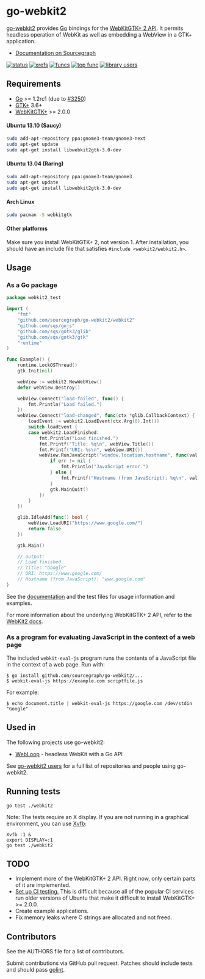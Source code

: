# go-webkit2

[go-webkit2](https://sourcegraph.com/github.com/sourcegraph/go-webkit2/readme)
provides [Go](http://golang.org) bindings for the [WebKitGTK+ 2
API](http://webkitgtk.org/reference/webkit2gtk/stable/index.html). It permits
headless operation of WebKit as well as embedding a WebView in a GTK+
application.

* [Documentation on Sourcegraph](https://sourcegraph.com/github.com/sourcegraph/go-webkit2/tree)

[![status](https://sourcegraph.com/api/repos/github.com/sourcegraph/go-webkit2/badges/status.png)](https://sourcegraph.com/github.com/sourcegraph/go-webkit2)
[![xrefs](https://sourcegraph.com/api/repos/github.com/sourcegraph/go-webkit2/badges/xrefs.png)](https://sourcegraph.com/github.com/sourcegraph/go-webkit2)
[![funcs](https://sourcegraph.com/api/repos/github.com/sourcegraph/go-webkit2/badges/funcs.png)](https://sourcegraph.com/github.com/sourcegraph/go-webkit2)
[![top func](https://sourcegraph.com/api/repos/github.com/sourcegraph/go-webkit2/badges/top-func.png)](https://sourcegraph.com/github.com/sourcegraph/go-webkit2)
[![library users](https://sourcegraph.com/api/repos/github.com/sourcegraph/go-webkit2/badges/library-users.png)](https://sourcegraph.com/github.com/sourcegraph/go-webkit2)


## Requirements

* [Go](http://golang.org) >= 1.2rc1 (due to [#3250](https://code.google.com/p/go/issues/detail?id=3250))
* [GTK+](http://www.gtk.org) 3.6+
* [WebKitGTK+](http://webkitgtk.org/) >= 2.0.0

#### Ubuntu 13.10 (Saucy)
```bash
sudo add-apt-repository ppa:gnome3-team/gnome3-next
sudo apt-get update
sudo apt-get install libwebkit2gtk-3.0-dev
```
#### Ubuntu 13.04 (Raring)
```bash
sudo add-apt-repository ppa:gnome3-team/gnome3
sudo apt-get update
sudo apt-get install libwebkit2gtk-3.0-dev
```
#### Arch Linux
```bash
sudo pacman -S webkitgtk
```

#### Other platforms

Make sure you install WebKitGTK+ 2, not version 1. After installation, you
should have an include file that satisfies `#include <webkit2/webkit2.h>`.


## Usage

### As a Go package

```go
package webkit2_test

import (
	"fmt"
	"github.com/sourcegraph/go-webkit2/webkit2"
	"github.com/sqs/gojs"
	"github.com/sqs/gotk3/glib"
	"github.com/sqs/gotk3/gtk"
	"runtime"
)

func Example() {
	runtime.LockOSThread()
	gtk.Init(nil)

	webView := webkit2.NewWebView()
	defer webView.Destroy()

	webView.Connect("load-failed", func() {
		fmt.Println("Load failed.")
	})
	webView.Connect("load-changed", func(ctx *glib.CallbackContext) {
		loadEvent := webkit2.LoadEvent(ctx.Arg(0).Int())
		switch loadEvent {
		case webkit2.LoadFinished:
			fmt.Println("Load finished.")
			fmt.Printf("Title: %q\n", webView.Title())
			fmt.Printf("URI: %s\n", webView.URI())
			webView.RunJavaScript("window.location.hostname", func(val *gojs.Value, err error) {
				if err != nil {
					fmt.Println("JavaScript error.")
				} else {
					fmt.Printf("Hostname (from JavaScript): %q\n", val)
				}
				gtk.MainQuit()
			})
		}
	})

	glib.IdleAdd(func() bool {
		webView.LoadURI("https://www.google.com/")
		return false
	})

	gtk.Main()

	// output:
	// Load finished.
	// Title: "Google"
	// URI: https://www.google.com/
	// Hostname (from JavaScript): "www.google.com"
}
```

See the
[documentation](https://sourcegraph.com/github.com/sourcegraph/go-webkit2) and
the test files for usage information and examples.

For more information about the underlying WebKitGTK+ 2 API, refer to the
[WebKit2 docs](http://webkitgtk.org/reference/webkit2gtk/stable/index.html).


### As a program for evaluating JavaScript in the context of a web page

The included `webkit-eval-js` program runs the contents of a JavaScript file in the context of
a web page. Run with:

```
$ go install github.com/sourcegraph/go-webkit2/...
$ webkit-eval-js https://example.com scriptfile.js
```

For example:

```
$ echo document.title | webkit-eval-js https://google.com /dev/stdin
"Google"
```


## Used in

The following projects use go-webkit2:

* [WebLoop](https://sourcegraph.com/github.com/sourcegraph/webloop) - headless WebKit with a Go API

See [go-webkit2
users](https://sourcegraph.com/github.com/sourcegraph/go-webkit2/network/repos/in)
for a full list of repositories and people using go-webkit2.


## Running tests

```
go test ./webkit2
```

Note: The tests require an X display. If you are not running in a graphical
environment, you can use [Xvfb](http://en.wikipedia.org/wiki/Xvfb):

```
Xvfb :1 &
export DISPLAY=:1
go test ./webkit2
```


## TODO

* Implement more of the WebKitGTK+ 2 API. Right now, only certain parts of it
  are implemented.
* [Set up CI testing.](https://github.com/sourcegraph/go-webkit2/issues/1) This
  is difficult because all of the popular CI services run older versions of
  Ubuntu that make it difficult to install WebKitGTK+ >= 2.0.0.
* Create example applications.
* Fix memory leaks where C strings are allocated and not freed.


## Contributors

See the AUTHORS file for a list of contributors.

Submit contributions via GitHub pull request. Patches should include tests and
should pass [golint](https://github.com/golang/lint).
